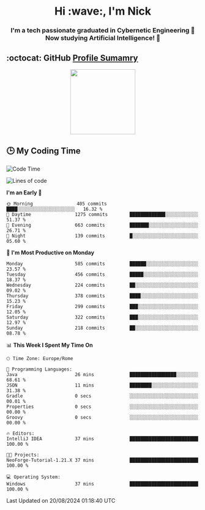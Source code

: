 <h1 align="center">Hi :wave:, I'm Nick</h1>

<h3 align="center">I'm a tech passionate graduated in Cybernetic Engineering 🤖<br>
Now studying Artificial Intelligence! 🧠</h3>


## :octocat: GitHub <a href="https://github.com/vn7n24fzkq/github-profile-summary-cards">Profile Sumamry</a>

<p align="center">
   <img style="height:170px;display:inline-block"  src="http://github-profile-summary-cards.vercel.app/api/cards/profile-details?username=CodeClimberNT&theme=github_dark" />
<!--    <img style="height:170px;display:inline-block"  src="http://github-profile-summary-cards.vercel.app/api/cards/repos-per-language?username=CodeClimberNT&theme=github_dark&exclude=" /> -->
</p>

 ## :clock3: My Coding Time 
 
<!--START_SECTION:waka-->
![Code Time](http://img.shields.io/badge/Code%20Time-365%20hrs%201%20min-blue)

![Lines of code](https://img.shields.io/badge/From%20Hello%20World%20I%27ve%20Written-2.8%20million%20lines%20of%20code-blue)

**I'm an Early 🐤** 

```text
🌞 Morning                405 commits         ████░░░░░░░░░░░░░░░░░░░░░   16.32 % 
🌆 Daytime                1275 commits        █████████████░░░░░░░░░░░░   51.37 % 
🌃 Evening                663 commits         ███████░░░░░░░░░░░░░░░░░░   26.71 % 
🌙 Night                  139 commits         █░░░░░░░░░░░░░░░░░░░░░░░░   05.60 % 
```
📅 **I'm Most Productive on Monday** 

```text
Monday                   585 commits         ██████░░░░░░░░░░░░░░░░░░░   23.57 % 
Tuesday                  456 commits         █████░░░░░░░░░░░░░░░░░░░░   18.37 % 
Wednesday                224 commits         ██░░░░░░░░░░░░░░░░░░░░░░░   09.02 % 
Thursday                 378 commits         ████░░░░░░░░░░░░░░░░░░░░░   15.23 % 
Friday                   299 commits         ███░░░░░░░░░░░░░░░░░░░░░░   12.05 % 
Saturday                 322 commits         ███░░░░░░░░░░░░░░░░░░░░░░   12.97 % 
Sunday                   218 commits         ██░░░░░░░░░░░░░░░░░░░░░░░   08.78 % 
```


📊 **This Week I Spent My Time On** 

```text
🕑︎ Time Zone: Europe/Rome

💬 Programming Languages: 
Java                     26 mins             █████████████████░░░░░░░░   68.61 % 
JSON                     11 mins             ████████░░░░░░░░░░░░░░░░░   31.38 % 
Gradle                   0 secs              ░░░░░░░░░░░░░░░░░░░░░░░░░   00.01 % 
Properties               0 secs              ░░░░░░░░░░░░░░░░░░░░░░░░░   00.00 % 
Groovy                   0 secs              ░░░░░░░░░░░░░░░░░░░░░░░░░   00.00 % 

🔥 Editors: 
IntelliJ IDEA            37 mins             █████████████████████████   100.00 % 

🐱‍💻 Projects: 
NeoForge-Tutorial-1.21.X 37 mins             █████████████████████████   100.00 % 

💻 Operating System: 
Windows                  37 mins             █████████████████████████   100.00 % 
```


 Last Updated on 20/08/2024 01:18:40 UTC
<!--END_SECTION:waka-->

